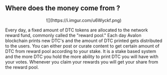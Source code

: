 ## Where does the money come from ?

<center>![](https://i.imgur.com/u6Wyckf.png)</center>

Every day, a fixed amount of DTC tokens are allocated to the network reward fund, commonly called the "reward pool." Each day Avalon blockchain prints new DTC's and the amount of DTC printed gets distributed to the users. You can either post or curate content to get certain amount of DTC from reward pool according to your stake. It is a stake based system and the more DTC you hold the more ability to print DTC you will have with your votes. Whenever you claim your rewards you will get your share from the reward pool. 


